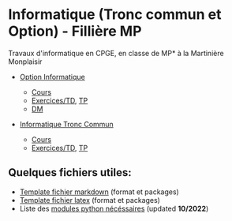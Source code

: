 # Informatique (Tronc commun et Option) - Fillière MP

Travaux d'informatique en CPGE, en classe de MP* à la Martinière Monplaisir

- [Option Informatique](infoOpt)
    - [Cours](infoOpt/cours/)
    - [Exercices/TD](infoOpt/exos/), [TP](infoOpt/tp)
    - [DM](infoOpt/dm/)

- [Informatique Tronc Commun](infoTC)
    - [Cours](infoTC/cours/)
    - [Exercices/TD](infoTC/exos/), [TP](infoTC/tp)

## Quelques fichiers utiles:

- [Template fichier markdown](template/template.md) (format et packages)
- [Template fichier latex](template/latex/template.tex) (format et packages)
- Liste des [modules python nécéssaires](requirements.txt) (updated  **10/2022**)
